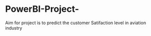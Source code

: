 # PowerBI-Project-
Aim for project is to predict the customer Satifaction level in aviation industry
